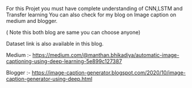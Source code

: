 For this Projet you must have complete understanding of CNN,LSTM and Transfer learning
You can also check for my blog on Image caption on medium and blogger.

( Note this both blog are same you can choose anyone)

Dataset link is also available in this blog.

Medium :- https://medium.com/@manthan.bhikadiya/automatic-image-captioning-using-deep-learning-5e899c127387


Blogger :- https://image-caption-generator.blogspot.com/2020/10/image-caption-generator-using-deep.html
